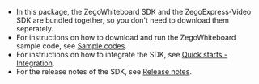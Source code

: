 <div class="mk-hint">

- In this package, the ZegoWhiteboard SDK and the ZegoExpress-Video SDK are bundled together, so you don't need to download them seperately.
- For instructions on how to download and run the ZegoWhiteboard sample code, see [Sample codes](!Sample_Codes/Sample_Codes).
- For instructions on how to integrate the SDK, see [Quick starts - Integration](!QuickStart/Integration).
- For the release notes of the SDK, see [Release notes](!DownloadSDK/Release_Notes).

</div>








